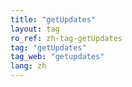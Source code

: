 ```yaml
---
title: "getUpdates"
layout: tag
ro_ref: zh-tag-getUpdates
tag: "getUpdates"
tag_web: "getupdates"
lang: zh
---
```

